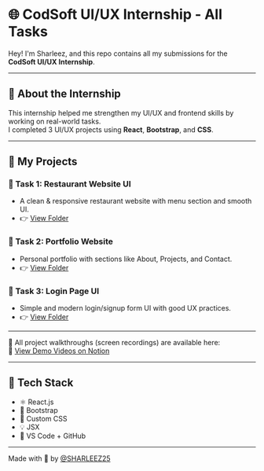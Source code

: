# 🌐 CodSoft UI/UX Internship - All Tasks

Hey! I'm Sharleez, and this repo contains all my submissions for the **CodSoft UI/UX Internship**.

---

## 🧠 About the Internship

This internship helped me strengthen my UI/UX and frontend skills by working on real-world tasks.  
I completed 3 UI/UX projects using **React**, **Bootstrap**, and **CSS**.

---

## 🚀 My Projects

### 🔹 Task 1: Restaurant Website UI
- A clean & responsive restaurant website with menu section and smooth UI.
- 👉 [View Folder](https://github.com/SHARLEEZ25/CodSoft-Internship/commit/9e79f4c91e9d27daa79da015931a75b15b4b8ff8)

### 🔹 Task 2: Portfolio Website
- Personal portfolio with sections like About, Projects, and Contact.
- 👉 [View Folder](https://github.com/SHARLEEZ25/CodSoft-Internship/commit/df509b004a93b228cd67549dbaca57db41af370d)

### 🔹 Task 3: Login Page UI
- Simple and modern login/signup form UI with good UX practices.
- 👉 [View Folder](https://github.com/SHARLEEZ25/CodSoft-Internship/commit/a810fa451d3d4199e8a3346acadbd6b080afb2f6)

---

📌 All project walkthroughs (screen recordings) are available here:  
🔗 [View Demo Videos on Notion](https://www.notion.so/CodSoft-Internship-UI-UX-1cd5ed5da8f1800c8cc7c6dffae1ff24?pvs=4)


---

## 💼 Tech Stack

- ⚛️ React.js
- 🎨 Bootstrap
- 🧼 Custom CSS
- 💡 JSX
- 🔧 VS Code + GitHub

---

Made with 💙 by [@SHARLEEZ25](https://github.com/SHARLEEZ25)
